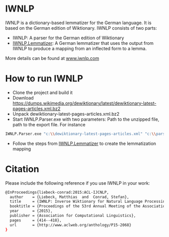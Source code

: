 # IWNLP
IWNLP is a dictionary-based lemmatizer for the German language. It is based on the German edition of Wiktionary. IWNLP consists of two parts:
* IWNLP: A parser for the German edition of Wiktionary
* [IWNLP.Lemmatizer](https://github.com/Liebeck/IWNLP.Lemmatizer): A German lemmatizer that uses the output from IWNLP to produce a mapping from an inflected form to a lemma.

More details can be found at www.iwnlp.com

# How to run IWNLP
* Clone the project and build it
* Download https://dumps.wikimedia.org/dewiktionary/latest/dewiktionary-latest-pages-articles.xml.bz2
* Unpack dewiktionary-latest-pages-articles.xml.bz2
* Start IWNLP.Parser.exe with two parameters: Path to the unzipped file, path to the export file. For instance
``` bash
IWNLP.Parser.exe "c:\\dewiktionary-latest-pages-articles.xml" "c:\\parsedIWNLP_latest.xml"
```
* Follow the steps from [IWNLP.Lemmatizer](https://github.com/Liebeck/IWNLP.Lemmatizer) to create the lemmatization mapping 

# Citation
Please include the following reference if you use IWNLP in your work:
``` bash
@InProceedings{liebeck-conrad:2015:ACL-IJCNLP,
  author    = {Liebeck, Matthias  and  Conrad, Stefan},
  title     = {IWNLP: Inverse Wiktionary for Natural Language Processing},
  booktitle = {Proceedings of the 53rd Annual Meeting of the Association for Computational Linguistics and the 7th International Joint Conference on Natural Language Processing (Volume 2: Short Papers)},
  year      = {2015},
  publisher = {Association for Computational Linguistics},
  pages     = {414--418},
  url       = {http://www.aclweb.org/anthology/P15-2068}
}
```